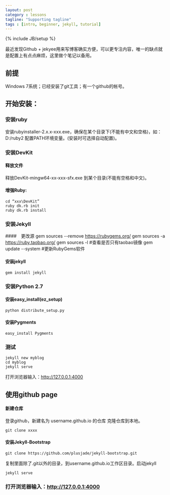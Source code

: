 ```yaml
---
layout: post
category : lessons
tagline: "Supporting tagline"
tags : [intro, beginner, jekyll, tutorial]
---
```

{% include JB/setup %}

最近发现Github + jekyee用来写博客确实方便，可以更专注内容，唯一的缺点就是配置上有点点麻烦，这里做个笔记以备用。

## 前提
Windows 7系统；已经安装了git工具；有一个github的帐号。

## 开始安装：

### 安装ruby
安装rubyinstaller-2.x.x-xxx.exe，确保在某个目录下(不能有中文和空格)，如：D:/ruby2
配置PATH环境变量。(安装时可选择自动配置)。

### 安装DevKit

#### 释放文件
释放DevKit-mingw64-xx-xxx-sfx.exe 到某个目录(不能有空格和中文)。

#### 增强Ruby:

    cd “xxx\DevKit”
    ruby dk.rb init
    ruby dk.rb install

### 安装Jekyll

####　更改源
    gem sources --remove https://rubygems.org/
    gem sources -a https://ruby.taobao.org/
    gem sources -l         #查看是否只有taobao镜像
    gem update --system    #更新RubyGems软件


#### 安装jekyll
    gem install jekyll 

### 安装Python 2.7

#### 安装easy_install(ez_setup)

    python distribute_setup.py
    
#### 安装Pygments 

    easy_install Pygments
    
### 测试
    jekyll new myblog
    cd myblog
    jekyll serve

打开浏览器输入：http://127.0.0.1:4000

## 使用github page

#### 新建仓库

登录github，新建名为 username.github.io 的仓库
克隆仓库到本地。

    git clone xxxx


#### 安装Jekyll-Bootstrap

    git clone https://github.com/plusjade/jekyll-bootstrap.git

复制里面除了.git以外的目录，到username.github.io工作区目录。启动jekyll

    jekyll serve
    
### 打开浏览器输入：http://127.0.0.1:4000

